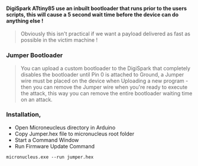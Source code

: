 #### DigiSpark ATtiny85 use an inbuilt bootloader that runs prior to the users scripts, this will cause a 5 second wait time before the device can do anything else !    
> Obviously this isn't practical if we want a payload delivered as fast as possible in the victim machine !
  
### Jumper Bootloader  
> You can upload a custom bootloader to the DigiSpark that completely disables the bootloader until Pin 0 is attached to Ground, a Jumper wire must be placed on the device when Uploading a new program - then you can remove the Jumper wire when you're ready to execute the attack, this way you can remove the entire bootloader waiting time on an attack.
    
### Installation,
   
- Open Microneucleus directory in Arduino    
- Copy Jumper.hex file to micronucleus root folder
- Start a Command Window   
- Run Firmware Update Command    
```
micronucleus.exe --run jumper.hex 
```   
